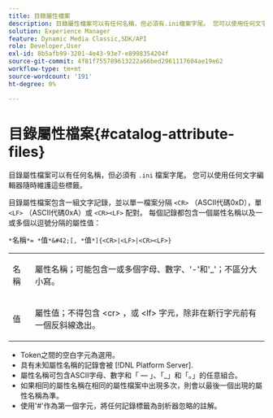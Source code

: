 ```yaml
---
title: 目錄屬性檔案
description: 目錄屬性檔案可以有任何名稱，但必須有.ini檔案字尾。 您可以使用任何文字編輯器隨時維護這些標籤。
solution: Experience Manager
feature: Dynamic Media Classic,SDK/API
role: Developer,User
exl-id: 8b5afb99-3201-4e43-93e7-e8998354204f
source-git-commit: 4f81f755789613222a66bed2961117604ae19e62
workflow-type: tm+mt
source-wordcount: '191'
ht-degree: 0%

---
```


# 目錄屬性檔案{#catalog-attribute-files}

目錄屬性檔案可以有任何名稱，但必須有 `.ini` 檔案字尾。 您可以使用任何文字編輯器隨時維護這些標籤。

目錄屬性檔案包含一組文字記錄，並以單一檔案分隔 `<CR>` （ASCII代碼0xD），單 `<LF>` （ASCII代碼0xA）或 `<CR><LF>` 配對。 每個記錄都包含一個屬性名稱以及一或多個以逗號分隔的屬性值：

`*`名稱`*= *`值`*&#42;[, *`值`*]{<CR>|<LF>|<CR><LF>}`

<table id="simpletable_8454AD549FDA421BA1469CDA44132773"> 
 <tr class="strow"> 
  <td class="stentry"> <p> <span class="codeph"> <span class="varname"> 名稱 </span> </span> </p> </td> 
  <td class="stentry"> <p>屬性名稱；可能包含一或多個字母、數字、'-'和'_'；不區分大小寫。 </p> </td> 
 </tr> 
 <tr class="strow"> 
  <td class="stentry"> <p> <span class="codeph"> <span class="varname"> 值 </span> </span> </p> </td> 
  <td class="stentry"> <p>屬性值；不得包含 <span class="codeph"> &lt;cr&gt; </span>，或 <span class="codeph"> &lt;lf&gt; </span> 字元，除非在新行字元前有一個反斜線逸出。 </p> </td> 
 </tr> 
</table>

* Token之間的空白字元為選用。
* 具有未知屬性名稱的記錄會被 [!DNL Platform Server].
* 屬性名稱可包含ASCII字母、數字和「 — 」、「_」和「。」的任意組合。
* 如果相同的屬性名稱在相同的屬性檔案中出現多次，則會以最後一個出現的屬性名稱為準。
* 使用&#39;#&#39;作為第一個字元，將任何記錄標籤為剖析器忽略的註解。
